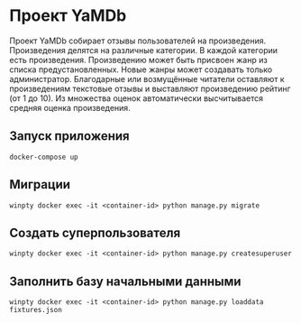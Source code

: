 # Проект YaMDb
Проект YaMDb собирает отзывы  пользователей на произведения. Произведения делятся на различные категории. 
В каждой категории есть произведения. Произведению может быть присвоен жанр из списка предустановленных. Новые жанры может создавать только администратор.
Благодарные или возмущённые читатели оставляют к произведениям текстовые отзывы и выставляют произведению рейтинг (от 1 до 10). Из множества оценок автоматически высчитывается средняя оценка произведения.
## Запуск приложения
`docker-compose up`
## Миграции
`winpty docker exec -it <container-id> python manage.py migrate`
## Создать суперпользователя
`winpty docker exec -it <container-id> python manage.py createsuperuser`
## Заполнить базу начальными данными
`winpty docker exec -it <container-id> python manage.py loaddata fixtures.json`
